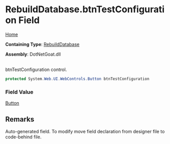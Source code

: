 # RebuildDatabase\.btnTestConfiguration Field

[Home](../../../../../README.md)

**Containing Type**: [RebuildDatabase](../README.md)

**Assembly**: DotNetGoat\.dll

\
btnTestConfiguration control\.

```csharp
protected System.Web.UI.WebControls.Button btnTestConfiguration
```

### Field Value

[Button](https://docs.microsoft.com/en-us/dotnet/api/system.web.ui.webcontrols.button)

## Remarks

Auto\-generated field\.
To modify move field declaration from designer file to code\-behind file\.